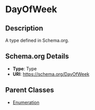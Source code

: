 # DayOfWeek

## Description
A type defined in Schema.org.

## Schema.org Details
- **Type**: Type
- **URI**: https://schema.org/DayOfWeek

## Parent Classes
- [Enumeration](../Enumeration.md)

